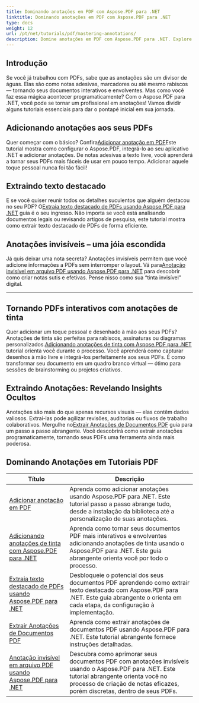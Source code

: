 ```yaml
---
title: Dominando anotações em PDF com Aspose.PDF para .NET
linktitle: Dominando anotações em PDF com Aspose.PDF para .NET
type: docs
weight: 12
url: /pt/net/tutorials/pdf/mastering-annotations/
description: Domine anotações em PDF com Aspose.PDF para .NET. Explore tutoriais passo a passo sobre como adicionar, personalizar e extrair anotações para tornar PDFs mais interativos.
---
```

## Introdução

Se você já trabalhou com PDFs, sabe que as anotações são um divisor de águas. Elas são como notas adesivas, marcadores ou até mesmo rabiscos — tornando seus documentos interativos e envolventes. Mas como você faz essa mágica acontecer programaticamente? Com o Aspose.PDF para .NET, você pode se tornar um profissional em anotações! Vamos dividir alguns tutoriais essenciais para dar o pontapé inicial em sua jornada.

## Adicionando anotações aos seus PDFs  

 Quer começar com o básico? Confira[Adicionar anotação em PDF](./adding-pdf-annotation/)Este tutorial mostra como configurar o Aspose.PDF, integrá-lo ao seu aplicativo .NET e adicionar anotações. De notas adesivas a texto livre, você aprenderá a tornar seus PDFs mais fáceis de usar em pouco tempo. Adicionar aquele toque pessoal nunca foi tão fácil!  


## Extraindo texto destacado  

 E se você quiser reunir todos os detalhes suculentos que alguém destacou no seu PDF? O[Extraia texto destacado de PDFs usando Aspose.PDF para .NET](./extract-highlighted-text-from-pdf/) guia é o seu ingresso. Não importa se você está analisando documentos legais ou revisando artigos de pesquisa, este tutorial mostra como extrair texto destacado de PDFs de forma eficiente.  

## Anotações invisíveis – uma jóia escondida  

 Já quis deixar uma nota secreta? Anotações invisíveis permitem que você adicione informações a PDFs sem interromper o layout. Vá para[Anotação invisível em arquivo PDF usando Aspose.PDF para .NET](./invisible-annotation-in-pdf-file/) para descobrir como criar notas sutis e efetivas. Pense nisso como sua “tinta invisível” digital.  

---

## Tornando PDFs interativos com anotações de tinta  

 Quer adicionar um toque pessoal e desenhado à mão aos seus PDFs? Anotações de tinta são perfeitas para rabiscos, assinaturas ou diagramas personalizados.[Adicionando anotações de tinta com Aspose.PDF para .NET](./adding-ink-annotations/) tutorial orienta você durante o processo. Você aprenderá como capturar desenhos à mão livre e integrá-los perfeitamente aos seus PDFs. É como transformar seu documento em um quadro branco virtual — ótimo para sessões de brainstorming ou projetos criativos.  

## Extraindo Anotações: Revelando Insights Ocultos  

 Anotações são mais do que apenas recursos visuais — elas contêm dados valiosos. Extraí-las pode agilizar revisões, auditorias ou fluxos de trabalho colaborativos. Mergulhe no[Extrair Anotações de Documentos PDF](./extract-annotations-from-pdf/) guia para um passo a passo abrangente. Você descobrirá como extrair anotações programaticamente, tornando seus PDFs uma ferramenta ainda mais poderosa.  

## Dominando Anotações em Tutoriais PDF
| Título | Descrição |
| --- | --- | 
| [Adicionar anotação em PDF](./adding-pdf-annotation/) | Aprenda como adicionar anotações usando Aspose.PDF para .NET. Este tutorial passo a passo abrange tudo, desde a instalação da biblioteca até a personalização de suas anotações. |  
| [Adicionando anotações de tinta com Aspose.PDF para .NET](./adding-ink-annotations/) | Aprenda como tornar seus documentos PDF mais interativos e envolventes adicionando anotações de tinta usando o Aspose.PDF para .NET. Este guia abrangente orienta você por todo o processo. |    
| [Extraia texto destacado de PDFs usando Aspose.PDF para .NET](./extract-highlighted-text-from-pdf/) | Desbloqueie o potencial dos seus documentos PDF aprendendo como extrair texto destacado com Aspose.PDF para .NET. Este guia abrangente o orienta em cada etapa, da configuração à implementação. |  
| [Extrair Anotações de Documentos PDF](./extract-annotations-from-pdf/) | Aprenda como extrair anotações de documentos PDF usando Aspose.PDF para .NET. Este tutorial abrangente fornece instruções detalhadas. |    
| [Anotação invisível em arquivo PDF usando Aspose.PDF para .NET](./invisible-annotation-in-pdf-file/) | Descubra como aprimorar seus documentos PDF com anotações invisíveis usando o Aspose.PDF para .NET. Este tutorial abrangente orienta você no processo de criação de notas eficazes, porém discretas, dentro de seus PDFs. |  